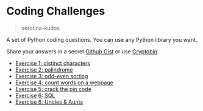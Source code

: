 # Coding Challenges
> serotina-kudos

A set of Python coding questions. You can use any Python library you want.

Share your answers in a secret [Github Gist](https://gist.github.com/) or use [Cryptobin](https://cryptobin.co/).

- [Exercise 1: distinct characters](./exercise_1.md)
- [Exercise 2: palindrome](./exercise_2.md)
- [Exercise 3: odd-even sorting](./exercise_3.md)
- [Exercise 4: count words on a webpage](./exercise_4.md)
- [Exercise 5: crack the pin code](./exercise_5.md)
- [Exercise 6: SQL](./exercise_6.md)
- [Exercise 6: Uncles & Aunts](./exercise_7.md)
